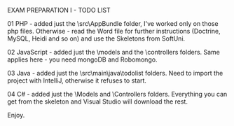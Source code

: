 EXAM PREPARATION I - TODO LIST

01 PHP - added just the \src\AppBundle folder, I've worked only on those php files. Otherwise - read the Word file for further instructions (Doctrine, MySQL, Heidi and so on) and use the Skeletons from SoftUni.

02 JavaScript - added just the \models and the \controllers folders. Same applies here - you need mongoDB and Robomongo.

03 Java - added just the \src\main\java\todolist folders. Need to import the project with IntelliJ, otherwise it refuses to start.

04 C# - added just the \Models and \Controllers folders. Everything you can get from the skeleton and Visual Studio will download the rest.

Enjoy.